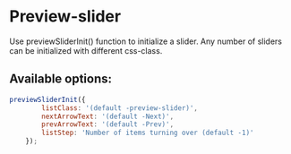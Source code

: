 # Preview-slider
Use previewSliderInit() function to initialize a slider.
Any number of sliders can be initialized with different css-class.
## Available options:
```javascript
previewSliderInit({
		listClass: '(default -preview-slider)',
		nextArrowText: '(default -Next)',
		prevArrowText: '(default -Prev)',
		listStep: 'Number of items turning over (default -1)'
	});
```
